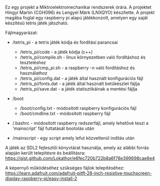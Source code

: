 Ez egy projekt a Miktroelektromechanikai rendszerek órára.
A projektet Hingyi Martin (CGH096) és Lengyel Márk (LNXQYO) készítette.
A projekt magába foglal egy raspberry pi alapú játékkonzolt, amelyen egy saját készítésű tetris játék játszható.

Fájlmagyarázat:
  * /tetris_pi - a tetris játék kódja és fordítási parancsai
    * /tetris_pi/code - a játék kódja (c++)
    * /tetris_pi/compile.sh - linux környezetben való fordításhoz és teszteléshez
    * /tetris_pi/cmp_pi.sh - a raspberry -n való fordításhoz és használathoz
    * /tetris_pi/config.dat - a játék által használt konfigurációs fájl
    * /tetris_pi/fonts.dat - a játék által használt betűkészlet fájlja
    * /tetris_pi/save.dat - a játék statisztikáinak a mentési fájlja
  * /boot
    * /boot/config.txt - módosított raspberry konfigurációs fájl
    * /boot/cmdline.txt - módosított raspberry fájl

  * /.bashrc - módosított raspberry redszerfájl, amely lehetővé teszi a 'mainscript' fájl futtatását bootolás után
  * /mainscript - egy script amely lefut közvetlenül indítás után

A játék az SDL2 fejlesztői könyvtárat használja, amely az alábbi forrás alapján került telepítésre és beállításra:
https://gist.github.com/Lokathor/e6fec720b722b8a6f78e399698cae6e4

A képernyő működéséhez szükséges fájlok telepítéséhez:
https://learn.adafruit.com/adafruit-pitft-28-inch-resistive-touchscreen-display-raspberry-pi/easy-install-2
